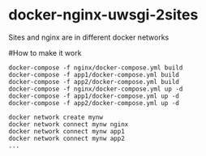 # docker-nginx-uwsgi-2sites
Sites and nginx are in different docker networks

#How to make it work

```
docker-compose -f nginx/docker-compose.yml build
docker-compose -f app1/docker-compose.yml build
docker-compose -f app2/docker-compose.yml build
docker-compose -f nginx/docker-compose.yml up -d
docker-compose -f app1/docker-compose.yml up -d
docker-compose -f app2/docker-compose.yml up -d

docker network create mynw  
docker network connect mynw nginx
docker network connect mynw app1
docker network connect mynw app2
...
```
